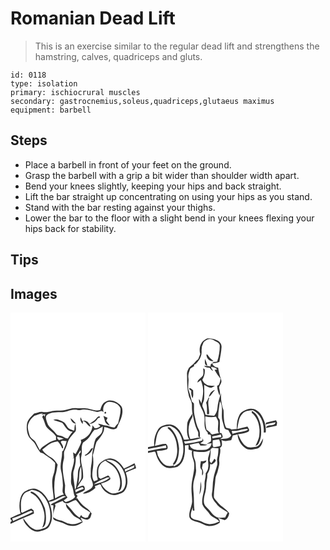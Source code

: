 # Romanian Dead Lift
> This is an exercise similar to the regular dead lift and strengthens the hamstring, calves, quadriceps and gluts.

``` 
id: 0118 
type: isolation 
primary: ischiocrural muscles 
secondary: gastrocnemius,soleus,quadriceps,glutaeus maximus 
equipment: barbell 
``` 

## Steps

 - Place a barbell in front of your feet on the ground.
 - Grasp the barbell with a grip a bit wider than shoulder width apart.
 - Bend your knees slightly, keeping your hips and back straight.
 - Lift the bar straight up concentrating on using your hips as you stand.
 - Stand with the bar resting against your thighs.
 - Lower the bar to the floor with a slight bend in your knees flexing your hips back for stability.

## Tips


## Images

<svg width="216" height="275pt" viewBox="0 0 162 275" xmlns="http://www.w3.org/2000/svg"><g fill="#FFF"><path d="M0 0h162v275H0v-21.47c9.21-4.61 18.97-8.07 28.2-12.67l-.48-3.44c-.91-.79-1.8-1.58-2.7-2.37-3.71 1.61-7.41 3.27-10.95 5.22-.44-.34-.87-.67-1.29-1.01-.04-6.73-1.41-14.04 2.33-20.13 2.05-3.93 6.74-4.69 10.39-6.45 6.09.55 11.63 3.74 15.16 8.73 5.61 7.37 7.88 16.93 7.02 26.07-.64 4.56-2.77 9.97-7.64 11.33-3.58 1.09-7.46 2.79-11.18 1.23-6.3-2.22-9.59-8.44-13.53-13.33-.09 3.69 2.58 6.56 4.76 9.23 3.66 4.14 9.08 7.98 14.91 6.62 4.33-1.42 9.64-2.19 11.89-6.74 5.09-8.96 2.76-19.88-.8-28.95 5.84-.25 10.59-3.93 15.74-6.18 1.49-.95 3.19-.47 4.74 0-4.08 2.18-8.33 4.01-12.34 6.34-2 1.24-4.72 1.75-6.11 3.74.85.13 2.55.4 3.4.53-.38 4.87 0 9.76-.32 14.65-.45 1.86 1.33 2.96 2.81 3.55 3.78 1.48 7.85 2.19 11.44 4.17 6.57 3.92 15.46 2.52 21.19-2.27-.83-1.82-1.77-3.59-2.76-5.31 3.32.85 7.29 4.02 10.48 1.26 2.18-1.28 2.16-4.18 3.05-6.3-1.93-2.86-4.27-5.46-7.24-7.29-4.35-2.86-7.55-7.05-10.38-11.35-.33.5-.99 1.51-1.32 2.02.67-1.53 1.32-3.07 1.95-4.61-.62-.74-1.23-1.47-1.85-2.2 3.65-1.18 7.45-2.36 10.46-4.83.29-2 .27-4.47-1.98-5.3-2.6.29-4.85 1.77-7.24 2.72 2.04-3.4 4.05-6.84 6.4-10.05 1.55-2.04.75-4.82.86-7.18.02-7.02-3.82-13.8-2.02-20.84 1.42-5.39-.92-11.27 2.15-16.29 3.6-2.29 7.11-5.06 9.07-8.95 1.19-2.3 2.74-4.39 4.5-6.29 3.8.06 6.89-2.25 10.01-4.08-.42 2.81-.07 6.01-1.91 8.39-1.7 2.61-4.67 3.96-6.6 6.33-2.04 4-2.08 8.6-3.23 12.87-1.63 6.38-.72 13.07-2.22 19.47-.78 3.73-.39 7.55-.55 11.32-.69 4.53 3.31 8.44 2.57 12.9-1.76 5.51-8.46 5.5-11.97 9.35 5.76.03 10.85-3.14 15.01-6.84-.17-.48-.5-1.44-.67-1.92 1.99-.73 3.97-1.49 5.87-2.43.43.25.87.52 1.3.78 1.85 6.03 7.43 10.38 13.39 11.91 3.83 1.14 7.61-.78 11.16-1.99 3.98-1.44 6.06-5.63 6.84-9.54 1.38-5.11-.01-10.37-1.42-15.3 4.15-1.64 8.19-3.54 12.38-5.06-.38-2.07-1.03-4.06-1.94-5.94-4.03 2.47-8.4 4.28-12.65 6.3-3.4-5.48-8.26-11.01-14.99-11.98-5.21-.95-9.87 2.27-13.74 5.34-4.12 3.94-3.93 10.15-3.66 15.41.29 1.57 1.04 3.17.85 4.78-1.25.91-2.87 1.19-4.28 1.79-3.32-4.94-2.04-10.99-1.32-16.48.64-4.96.59-10.01-.22-14.96 2-5.09 2.37-10.66 4.4-15.72 4.09-5.41 9.83-10.68 9.22-18.1 5.01.46 10.46 5.09 15.17 1.44 2.4-6.14 6.17-11.93 6.74-18.65.18-3.07.15-6.7-2.38-8.88-4.62-4.4-11.94-7.75-17.97-4.11-3.86 1.81-5.13 6.1-6.17 9.88-6.32 1.88-12.3-2.08-18.61-2.15-3.48-.13-6.98.37-10.45-.12-4.69-.48-9.11 1.43-13.58 2.47-4.96 1.16-10.11-.29-15.06.98-3.65.89-7.45 1.73-11.22 1.16-3.7-.83-7.08 1.27-10.62 1.95-3.18 3.53-7.18 6.81-8.34 11.64-.9 4.74-.46 9.7 1.16 14.24 1.9 4.92 7.27 7.3 9.32 12.11 1.45 3.09 3.51 5.82 5.37 8.66 1.53.52 3.14.89 4.49 1.82 4.63 3.36 9.79 6.17 13.34 10.79-.14 4.86-.26 9.84-2.14 14.4-3.23 9.38-.01 19.19.36 28.72-2.03.8-4.06 1.61-6.09 2.41-3.23-5.91-7.68-11.77-14.2-14.18-5.12-1.8-10.24.64-14.66 3.06-2.98 2.09-4.39 5.68-5.24 9.08-1.33 5.69-1.22 11.7.52 17.29-4.14 1.5-8.09 3.45-12.14 5.17V0m96.52 163.42c-1.75 3.21-4.17 5.96-7.5 7.59.19.2.56.62.75.83 4.44-1.66 7.96-5.1 9.28-9.71-.64.32-1.9.97-2.53 1.29m-72.11 52.94c8.23 3.75 13.07 12.19 15.21 20.65 2.21 6.93 1.21 14.42-1.56 21.04 2.56-.98 3.71-3.53 4.12-6.05.93-5.71.24-11.54-.91-17.17-2.79-7.42-6.76-15.01-13.77-19.23-1.09-.69-4.68-1.64-3.09.76z"/><path d="M111.65 119.51c-1.44-4.84.73-11.51 6.24-12.44 5.56-.34 12.05 2.31 14.07 7.83.55 6.02-1.75 11.88-2.76 17.77-1.7 1.49-3.11 3.27-4.32 5.17-3.88.34-7.14-2.31-10.99-2.38-3.1-.21-5.8-2.11-8.89-2.17.89 1.03 1.9 1.95 2.88 2.9-1.88 1.96-4.28 2.75-6.95 2.47-.82-1.16-1.65-2.31-2.5-3.44-.34 8.11-6.33 15.54-14.25 17.51 1.62 2.52-.23 5-1.17 7.35-1.55 3.27-3.1 6.54-4.95 9.65-.96-.76-1.93-1.49-2.93-2.19.15 2.15.44 4.29.73 6.43-.56.4-1.66 1.2-2.22 1.6.62-.34 1.86-1.02 2.47-1.35 1.01 7.48-3.71 14.29-3.32 21.75.09 3.85-.93 7.9.84 11.53 2.06 4.28 1.58 9.31 3.87 13.49-2.63 3.56-7.28 5.03-11.37 6.24-.76-.63-1.53-1.26-2.29-1.89 1.55-1.14 3.06-2.32 4.56-3.52-.73-1.11-1.47-2.21-2.24-3.28-1.79-3.64-.56-7.59-.61-11.41-1.65-9.9-4.5-20.06-1.83-30.06 1.5-4.11-.76-8.83 1.7-12.66 2.33-3.8 2.55-8.42 4.79-12.26 1.92-3.74 5.16-6.5 7.8-9.69 1.2-2.8.07-5.99.05-8.91-1.69 2.33-.92 5.39-1.69 8.04-2.18-.78-4.51-1.34-6.42-2.72-2.8-2.41-3.68-6.77-7.33-8.24-3.53-1.49-7.38-3.62-11.23-1.81 3.5 1.31 7.15 2.18 10.66 3.46 3.52 4.13 6.28 10.71 12.57 10.56-2.26 2.45-4.16 5.22-5.69 8.18-1.87-.08-3.61-.72-5.12-1.81-2.23-1.66-5.11-1.68-7.67-2.45-2.1-1.87-3.58-4.34-5.74-6.15-2.71-2.33-5.45-4.95-6.41-8.52-.83-3-2.82-6.57-.29-9.3 5.2-4.02 12.08-3.19 18.23-3.42 4.91.2 9.23-2.75 14.12-2.91 3.05-.51 6.06 1.04 9.09.24 6.41-1.39 12.63 1.38 18.84 2.51 2.67-.22 5.47-2.51 7.67.3m1.43-.22c-.71 1.64-.24 2.23 1.38 1.77.71-1.66.25-2.25-1.38-1.77m-9.7 7.26c-2.16 3.15-5.72 4.73-8.71 6.93 4.8.19 7.93-3.25 10.38-6.84.93-.38 2.22-.43 2.56-1.59-1.6-1.48-3.36.04-4.23 1.5m8.15-2.54c.79 2.18 1.27 4.46 1.89 6.69.84 2.62 3.35 4.15 5.84 4.92-1.34-2.11-2.89-4.09-4.34-6.12.53-1.13 1.05-2.26 1.57-3.39-1.66-.69-3.3-1.42-4.96-2.1m-24.91 9.71l.32-3.71c4.12.91 5.19 5.67 9.04 6.95-.7-4.17-5.38-8.91-9.8-6.82-.61-1.49-1.24-2.97-1.92-4.42-1.33 2.85.49 5.87 2.36 8M72 126.78c.77 3.11 2.94 6.67 6.63 6.34-2.02-2.3-3.99-4.73-6.63-6.34z"/><path d="M28.69 123.81c3.44-1.03 6.68-3 10.39-2.89l-1.99 1.25c1.61-.02 3.21-.1 4.81-.26-.48 1.24-.93 2.5-1.36 3.76.32-2.3-.29-2.99-1.84-2.05l-.48 1.95c2.17 3.34 2.81 7.34 4.48 10.9 3.36 4.71 8.97 7.24 11.96 12.28-.06 1.34-.08 2.68-.06 4.02-3.28.71-6.48 1.87-9.27 3.75-3.65 2.49-7.92 4.49-10.22 8.47-1.75-3.05-3.16-6.28-4.9-9.32-1.92-3.43-6.52-4.65-7.42-8.77-1.22-4.57-3.2-9.6-1.14-14.21 1.46-3.54 4.13-6.46 7.04-8.88zM56.11 149.16c2.67.47 5.3 1.2 7.82 2.2-1.82.53-3.64 1.04-5.44 1.66-1.5-.86-2.76-1.94-2.38-3.86z"/><path d="M60.35 155.06c1.61-2.33 4.75-.71 7.04-.95-.95 3.97-2.52 7.71-4.09 11.46-.34.3-1.02.91-1.36 1.21.29 7.64-3.1 15.09-1.3 22.73 1.54 5.71 1.92 11.62 2.25 17.49.21 3.81-1.71 8.01 1.18 11.27-3.78.82-7.29 2.5-10.48 4.64-1.42-8.87-1.4-17.93.09-26.78 1.57-4.46 1.93-9.16 2.9-13.76-2.16-3.08-4.12-6.56-7.56-8.4-4.24-2.43-8.32-5.31-10.97-9.52 3.55-2.94 7.08-6.02 11.21-8.13 2.38-.92 4.94-1.18 7.39-1.84 2.4 2.34 4.05 5.26 5.26 8.36.24 0 .72 0 .96.01 1.19-2.71-1.79-5.24-2.52-7.79zM78.37 173.76c1.64-2.94 3.77-5.61 5.44-8.55 1.02 1.92.19 3.33-1.42 4.28 1.07 4.46.67 9.12 1.47 13.64-1.57 2.58-2.83 5.45-2.91 8.53.01 6.39-1.47 12.65-2.46 18.93l-1.16 1.72c-.47-7.12-2.63-14.18-1.86-21.35 1.83-5.56 3.08-11.32 2.9-17.2zM125.31 183.55c-2.78-3.17-6.82-4.61-10.42-6.57 4.76-.9 9.88.5 13.54 3.68 6.98 5.88 10.64 15.39 9.72 24.42-.78 3.82-2.11 8.59-6.3 9.88-3.2.98-6.46 2.6-9.88 1.89-5.95-1.73-10.46-6.4-13.27-11.76 3.69-1.02 7.42-2.48 10.57-4.65 1.65-2.24-.54-3.76-2.1-5.14-3.03 1.37-6.03 2.79-9.01 4.24-.84-.6-1.68-1.18-2.45-1.86-.35-4.8-1.23-10.14 1.5-14.44 1.21-2.82 3.99-4.29 6.55-5.64 3.71 2.85 8.17 4.78 11.25 8.41 6.23 7.76 8.97 19.01 4.19 28.18 3.11-.4 3.72-3.79 4.29-6.3 1-8.76-2.23-17.89-8.18-24.34zM137.07 187.98c4.08-1.22 7.75-3.49 11.82-4.77-.19.67-.57 2.03-.76 2.71-3.41 1.9-7.2 3.01-10.58 5l-.48-2.94zM81.2 205.32c2.24-6.82.19-14.37 3.57-20.87.28 4.79.73 9.63.16 14.43-.78 2.38-2.6 4.24-3.73 6.44z"/><path d="M99.98 206.1c4.65-3.89 10.54-5.9 16-8.37.83.01 2.47.02 3.3.02-5.21 4.86-12.56 6.65-19.3 8.35zM77.67 212.76c2.91-1.09 5.75-2.34 8.64-3.49.57.69 1.17 1.38 1.69 2.12-3.23 1.43-6.67 2.38-9.7 4.25-.16-.72-.48-2.16-.63-2.88zM64.31 228.1c5.13 2.91 9.19-2.72 14.2-3.04 1.96 1.92 3.52 4.17 5.24 6.3 3.36 3.67 8.12 5.51 12.05 8.46-1.14 1.86-2.19 3.79-2.97 5.83-.73.2-2.18.59-2.91.79-1.3-.59-2.59-1.18-3.9-1.75-.29-.49-.88-1.46-1.18-1.95-.67 1.05-1.33 2.11-1.97 3.18-2.56-1.62-5.13-3.36-6.92-5.86-2.77-3.97-6.43-7.17-9.51-10.88.07 2.51.71 5.04 2.69 6.72 3.42 3.21 5.42 8 9.93 9.93 2.59 1.09 4.92 2.67 6.76 4.8-4.82 2.23-10.48 4.45-15.77 2.52-3.62-.67-6.46-3.39-10.15-3.85-3.07-.36-5.86-1.71-8.41-3.42-.65-4.88 1.12-9.4 2.52-13.95-.17-.5-.49-1.5-.66-2 2.89-1.75 6.09-2.87 9.23-4.06.44.56 1.3 1.68 1.73 2.23zM2.02 246.91c7.97-2.18 15.03-6.75 22.84-9.3.59.34 1.77 1 2.36 1.34-7.72 4.39-16.21 7.23-24.13 11.25-.36-1.1-.72-2.19-1.07-3.29zM0 248.27c1.75.13 1.79 2.72 0 2.83v-2.83z"/></g><g fill="#333"><path d="M113.96 107.01c6.03-3.64 13.35-.29 17.97 4.11 2.53 2.18 2.56 5.81 2.38 8.88-.57 6.72-4.34 12.51-6.74 18.65-4.71 3.65-10.16-.98-15.17-1.44.61 7.42-5.13 12.69-9.22 18.1-2.03 5.06-2.4 10.63-4.4 15.72.81 4.95.86 10 .22 14.96-.72 5.49-2 11.54 1.32 16.48 1.41-.6 3.03-.88 4.28-1.79.19-1.61-.56-3.21-.85-4.78-.27-5.26-.46-11.47 3.66-15.41 3.87-3.07 8.53-6.29 13.74-5.34 6.73.97 11.59 6.5 14.99 11.98 4.25-2.02 8.62-3.83 12.65-6.3.91 1.88 1.56 3.87 1.94 5.94-4.19 1.52-8.23 3.42-12.38 5.06 1.41 4.93 2.8 10.19 1.42 15.3-.78 3.91-2.86 8.1-6.84 9.54-3.55 1.21-7.33 3.13-11.16 1.99-5.96-1.53-11.54-5.88-13.39-11.91-.43-.26-.87-.53-1.3-.78-1.9.94-3.88 1.7-5.87 2.43.17.48.5 1.44.67 1.92-4.16 3.7-9.25 6.87-15.01 6.84 3.51-3.85 10.21-3.84 11.97-9.35.74-4.46-3.26-8.37-2.57-12.9.16-3.77-.23-7.59.55-11.32 1.5-6.4.59-13.09 2.22-19.47 1.15-4.27 1.19-8.87 3.23-12.87 1.93-2.37 4.9-3.72 6.6-6.33 1.84-2.38 1.49-5.58 1.91-8.39-3.12 1.83-6.21 4.14-10.01 4.08-1.76 1.9-3.31 3.99-4.5 6.29-1.96 3.89-5.47 6.66-9.07 8.95-3.07 5.02-.73 10.9-2.15 16.29-1.8 7.04 2.04 13.82 2.02 20.84-.11 2.36.69 5.14-.86 7.18-2.35 3.21-4.36 6.65-6.4 10.05 2.39-.95 4.64-2.43 7.24-2.72 2.25.83 2.27 3.3 1.98 5.3-3.01 2.47-6.81 3.65-10.46 4.83.62.73 1.23 1.46 1.85 2.2-.63 1.54-1.28 3.08-1.95 4.61.33-.51.99-1.52 1.32-2.02 2.83 4.3 6.03 8.49 10.38 11.35 2.97 1.83 5.31 4.43 7.24 7.29-.89 2.12-.87 5.02-3.05 6.3-3.19 2.76-7.16-.41-10.48-1.26.99 1.72 1.93 3.49 2.76 5.31-5.73 4.79-14.62 6.19-21.19 2.27-3.59-1.98-7.66-2.69-11.44-4.17-1.48-.59-3.26-1.69-2.81-3.55.32-4.89-.06-9.78.32-14.65-.85-.13-2.55-.4-3.4-.53 1.39-1.99 4.11-2.5 6.11-3.74 4.01-2.33 8.26-4.16 12.34-6.34-1.55-.47-3.25-.95-4.74 0-5.15 2.25-9.9 5.93-15.74 6.18 3.56 9.07 5.89 19.99.8 28.95-2.25 4.55-7.56 5.32-11.89 6.74-5.83 1.36-11.25-2.48-14.91-6.62-2.18-2.67-4.85-5.54-4.76-9.23 3.94 4.89 7.23 11.11 13.53 13.33 3.72 1.56 7.6-.14 11.18-1.23 4.87-1.36 7-6.77 7.64-11.33.86-9.14-1.41-18.7-7.02-26.07a20.865 20.865 0 0 0-15.16-8.73c-3.65 1.76-8.34 2.52-10.39 6.45-3.74 6.09-2.37 13.4-2.33 20.13.42.34.85.67 1.29 1.01 3.54-1.95 7.24-3.61 10.95-5.22.9.79 1.79 1.58 2.7 2.37l.48 3.44c-9.23 4.6-18.99 8.06-28.2 12.67v-2.43c1.79-.11 1.75-2.7 0-2.83v-1.88c4.05-1.72 8-3.67 12.14-5.17-1.74-5.59-1.85-11.6-.52-17.29.85-3.4 2.26-6.99 5.24-9.08 4.42-2.42 9.54-4.86 14.66-3.06 6.52 2.41 10.97 8.27 14.2 14.18 2.03-.8 4.06-1.61 6.09-2.41-.37-9.53-3.59-19.34-.36-28.72 1.88-4.56 2-9.54 2.14-14.4-3.55-4.62-8.71-7.43-13.34-10.79-1.35-.93-2.96-1.3-4.49-1.82-1.86-2.84-3.92-5.57-5.37-8.66-2.05-4.81-7.42-7.19-9.32-12.11-1.62-4.54-2.06-9.5-1.16-14.24 1.16-4.83 5.16-8.11 8.34-11.64 3.54-.68 6.92-2.78 10.62-1.95 3.77.57 7.57-.27 11.22-1.16 4.95-1.27 10.1.18 15.06-.98 4.47-1.04 8.89-2.95 13.58-2.47 3.47.49 6.97-.01 10.45.12 6.31.07 12.29 4.03 18.61 2.15 1.04-3.78 2.31-8.07 6.17-9.88m-2.31 12.5c-2.2-2.81-5-.52-7.67-.3-6.21-1.13-12.43-3.9-18.84-2.51-3.03.8-6.04-.75-9.09-.24-4.89.16-9.21 3.11-14.12 2.91-6.15.23-13.03-.6-18.23 3.42-2.53 2.73-.54 6.3.29 9.3.96 3.57 3.7 6.19 6.41 8.52 2.16 1.81 3.64 4.28 5.74 6.15 2.56.77 5.44.79 7.67 2.45 1.51 1.09 3.25 1.73 5.12 1.81 1.53-2.96 3.43-5.73 5.69-8.18-6.29.15-9.05-6.43-12.57-10.56-3.51-1.28-7.16-2.15-10.66-3.46 3.85-1.81 7.7.32 11.23 1.81 3.65 1.47 4.53 5.83 7.33 8.24 1.91 1.38 4.24 1.94 6.42 2.72.77-2.65 0-5.71 1.69-8.04.02 2.92 1.15 6.11-.05 8.91-2.64 3.19-5.88 5.95-7.8 9.69-2.24 3.84-2.46 8.46-4.79 12.26-2.46 3.83-.2 8.55-1.7 12.66-2.67 10 .18 20.16 1.83 30.06.05 3.82-1.18 7.77.61 11.41.77 1.07 1.51 2.17 2.24 3.28-1.5 1.2-3.01 2.38-4.56 3.52.76.63 1.53 1.26 2.29 1.89 4.09-1.21 8.74-2.68 11.37-6.24-2.29-4.18-1.81-9.21-3.87-13.49-1.77-3.63-.75-7.68-.84-11.53-.39-7.46 4.33-14.27 3.32-21.75-.61.33-1.85 1.01-2.47 1.35.56-.4 1.66-1.2 2.22-1.6-.29-2.14-.58-4.28-.73-6.43 1 .7 1.97 1.43 2.93 2.19 1.85-3.11 3.4-6.38 4.95-9.65.94-2.35 2.79-4.83 1.17-7.35 7.92-1.97 13.91-9.4 14.25-17.51.85 1.13 1.68 2.28 2.5 3.44 2.67.28 5.07-.51 6.95-2.47-.98-.95-1.99-1.87-2.88-2.9 3.09.06 5.79 1.96 8.89 2.17 3.85.07 7.11 2.72 10.99 2.38 1.21-1.9 2.62-3.68 4.32-5.17 1.01-5.89 3.31-11.75 2.76-17.77-2.02-5.52-8.51-8.17-14.07-7.83-5.51.93-7.68 7.6-6.24 12.44m-82.96 4.3c-2.91 2.42-5.58 5.34-7.04 8.88-2.06 4.61-.08 9.64 1.14 14.21.9 4.12 5.5 5.34 7.42 8.77 1.74 3.04 3.15 6.27 4.9 9.32 2.3-3.98 6.57-5.98 10.22-8.47 2.79-1.88 5.99-3.04 9.27-3.75-.02-1.34 0-2.68.06-4.02-2.99-5.04-8.6-7.57-11.96-12.28-1.67-3.56-2.31-7.56-4.48-10.9l.48-1.95c1.55-.94 2.16-.25 1.84 2.05.43-1.26.88-2.52 1.36-3.76-1.6.16-3.2.24-4.81.26l1.99-1.25c-3.71-.11-6.95 1.86-10.39 2.89m27.42 25.35c-.38 1.92.88 3 2.38 3.86 1.8-.62 3.62-1.13 5.44-1.66-2.52-1-5.15-1.73-7.82-2.2m4.24 5.9c.73 2.55 3.71 5.08 2.52 7.79-.24-.01-.72-.01-.96-.01-1.21-3.1-2.86-6.02-5.26-8.36-2.45.66-5.01.92-7.39 1.84-4.13 2.11-7.66 5.19-11.21 8.13 2.65 4.21 6.73 7.09 10.97 9.52 3.44 1.84 5.4 5.32 7.56 8.4-.97 4.6-1.33 9.3-2.9 13.76a82.695 82.695 0 0 0-.09 26.78c3.19-2.14 6.7-3.82 10.48-4.64-2.89-3.26-.97-7.46-1.18-11.27-.33-5.87-.71-11.78-2.25-17.49-1.8-7.64 1.59-15.09 1.3-22.73.34-.3 1.02-.91 1.36-1.21 1.57-3.75 3.14-7.49 4.09-11.46-2.29.24-5.43-1.38-7.04.95m18.02 18.7c.18 5.88-1.07 11.64-2.9 17.2-.77 7.17 1.39 14.23 1.86 21.35l1.16-1.72c.99-6.28 2.47-12.54 2.46-18.93.08-3.08 1.34-5.95 2.91-8.53-.8-4.52-.4-9.18-1.47-13.64 1.61-.95 2.44-2.36 1.42-4.28-1.67 2.94-3.8 5.61-5.44 8.55m46.94 9.79c5.95 6.45 9.18 15.58 8.18 24.34-.57 2.51-1.18 5.9-4.29 6.3 4.78-9.17 2.04-20.42-4.19-28.18-3.08-3.63-7.54-5.56-11.25-8.41-2.56 1.35-5.34 2.82-6.55 5.64-2.73 4.3-1.85 9.64-1.5 14.44.77.68 1.61 1.26 2.45 1.86 2.98-1.45 5.98-2.87 9.01-4.24 1.56 1.38 3.75 2.9 2.1 5.14-3.15 2.17-6.88 3.63-10.57 4.65 2.81 5.36 7.32 10.03 13.27 11.76 3.42.71 6.68-.91 9.88-1.89 4.19-1.29 5.52-6.06 6.3-9.88.92-9.03-2.74-18.54-9.72-24.42-3.66-3.18-8.78-4.58-13.54-3.68 3.6 1.96 7.64 3.4 10.42 6.57m11.76 4.43l.48 2.94c3.38-1.99 7.17-3.1 10.58-5 .19-.68.57-2.04.76-2.71-4.07 1.28-7.74 3.55-11.82 4.77M81.2 205.32c1.13-2.2 2.95-4.06 3.73-6.44.57-4.8.12-9.64-.16-14.43-3.38 6.5-1.33 14.05-3.57 20.87m18.78.78c6.74-1.7 14.09-3.49 19.3-8.35-.83 0-2.47-.01-3.3-.02-5.46 2.47-11.35 4.48-16 8.37m-22.31 6.66c.15.72.47 2.16.63 2.88 3.03-1.87 6.47-2.82 9.7-4.25-.52-.74-1.12-1.43-1.69-2.12-2.89 1.15-5.73 2.4-8.64 3.49M64.31 228.1c-.43-.55-1.29-1.67-1.73-2.23-3.14 1.19-6.34 2.31-9.23 4.06.17.5.49 1.5.66 2-1.4 4.55-3.17 9.07-2.52 13.95 2.55 1.71 5.34 3.06 8.41 3.42 3.69.46 6.53 3.18 10.15 3.85 5.29 1.93 10.95-.29 15.77-2.52-1.84-2.13-4.17-3.71-6.76-4.8-4.51-1.93-6.51-6.72-9.93-9.93-1.98-1.68-2.62-4.21-2.69-6.72 3.08 3.71 6.74 6.91 9.51 10.88 1.79 2.5 4.36 4.24 6.92 5.86.64-1.07 1.3-2.13 1.97-3.18.3.49.89 1.46 1.18 1.95 1.31.57 2.6 1.16 3.9 1.75.73-.2 2.18-.59 2.91-.79.78-2.04 1.83-3.97 2.97-5.83-3.93-2.95-8.69-4.79-12.05-8.46-1.72-2.13-3.28-4.38-5.24-6.3-5.01.32-9.07 5.95-14.2 3.04M2.02 246.91c.35 1.1.71 2.19 1.07 3.29 7.92-4.02 16.41-6.86 24.13-11.25-.59-.34-1.77-1-2.36-1.34-7.81 2.55-14.87 7.12-22.84 9.3z"/><path d="M113.08 119.29c1.63-.48 2.09.11 1.38 1.77-1.62.46-2.09-.13-1.38-1.77zM103.38 126.55c.87-1.46 2.63-2.98 4.23-1.5-.34 1.16-1.63 1.21-2.56 1.59-2.45 3.59-5.58 7.03-10.38 6.84 2.99-2.2 6.55-3.78 8.71-6.93zM111.53 124.01c1.66.68 3.3 1.41 4.96 2.1-.52 1.13-1.04 2.26-1.57 3.39 1.45 2.03 3 4.01 4.34 6.12-2.49-.77-5-2.3-5.84-4.92-.62-2.23-1.1-4.51-1.89-6.69z"/><path d="M86.62 133.72c-1.87-2.13-3.69-5.15-2.36-8 .68 1.45 1.31 2.93 1.92 4.42 4.42-2.09 9.1 2.65 9.8 6.82-3.85-1.28-4.92-6.04-9.04-6.95l-.32 3.71zM72 126.78c2.64 1.61 4.61 4.04 6.63 6.34-3.69.33-5.86-3.23-6.63-6.34zM96.52 163.42c.63-.32 1.89-.97 2.53-1.29-1.32 4.61-4.84 8.05-9.28 9.71-.19-.21-.56-.63-.75-.83 3.33-1.63 5.75-4.38 7.5-7.59zM24.41 216.36c-1.59-2.4 2-1.45 3.09-.76 7.01 4.22 10.98 11.81 13.77 19.23 1.15 5.63 1.84 11.46.91 17.17-.41 2.52-1.56 5.07-4.12 6.05 2.77-6.62 3.77-14.11 1.56-21.04-2.14-8.46-6.98-16.9-15.21-20.65z"/></g></svg>
<svg width="216" height="275pt" viewBox="0 0 162 275" xmlns="http://www.w3.org/2000/svg"><g fill="#FFF"><path d="M0 0h162v275H0V168.3c1.63-.28 3.26-.55 4.89-.84 1.44-.22 3.8-1.41 4.23.78 1.89 7.21 5.75 14.91 13.07 17.8 4.26 1.16 8.88.2 13.04-.94 8.77-5.22 9.49-16.64 8.98-25.77 1.12-.14 3.34-.43 4.45-.57-.01 1.82-.02 3.65-.01 5.47 1.42.46 2.85.92 4.27 1.37-1.26 5.09 1.42 9.77 2.43 14.61 1.12 9.75-2.87 19.08-3.12 28.76-.38 6.05.82 12.06.71 18.1-.62 6.19-4.26 12.04-3.22 18.39 1.4 3.97 6.12 4.7 9.62 5.87 4.73 1.05 8.63 4.62 13.6 4.72 4.68.04 9.5-1.23 13.25-4.12l-.24-2.88c-.49-.69-1.47-2.05-1.96-2.74 2.67.88 5.34 1.77 8.01 2.64 3.49-1.46 4.94-4.74 5.44-8.27-3.45-5.32-9.63-7.73-13.48-12.67-1.6-2.04-3.68-3.76-4.8-6.12-.48-7.36 1.35-14.63 1.67-21.96.09-3.68 2.33-6.81 3.02-10.36.7-3.47 2.13-6.9 1.68-10.51-.91-5.68 2.51-11.16.84-16.82 3.74-1.87 2.17-6.16 1.79-9.37 3.71 2.18 7.87.78 11.78.15.59-1.91 1.21-3.82 1.89-5.7 1.9-.43 3.79-.87 5.69-1.32.15 6.63 3.96 12.76 9.29 16.52 4.2 3.01 9.75 1.72 14.39.67 5.02-1.84 6.5-7.47 6.97-12.23-2.35 3.72-3.86 9.07-8.69 10.19-4.11.61-9.05 1.68-12.51-1.34-4.58-3.4-6.48-8.95-8.96-13.85 4.02-.93 8.37-1.06 12.09-2.96 2.87-1.66.22-4.42-.78-6.36-4.04 1.06-8.12 1.99-12.18 2.98 1.41-6.19 1.32-13.36 6.08-18.18 2.97-3.8 8.2-3.98 12.59-4.51 9.81 4.83 13.96 16.52 13.03 26.9.61-.02 1.82-.07 2.43-.1.8-8.01-1.9-16.07-6.51-22.56-2.93-4.13-8.23-6.9-13.32-5.6-4.41 1.17-9.33 2.82-11.65 7.1-2.79 5.17-3.44 11.22-3.2 17.01-2.1.17-4.2.34-6.29.52-1.98-1.21-4.27-1.6-6.52-1.97-3.33-6.54-2.65-14.03-3.11-21.07-2.59-6.62-3.4-13.73-2.94-20.81-2.15 6.03-4.02 12.22-4.47 18.64-.16 3.33-1.77 6.3-3.83 8.84-3.49-.21-6.96-.66-10.42-1.24-.65-3.19-1.8-6.23-3.23-9.16-1.69-3.15 1.15-6.21 1.5-9.35.47-5.8.26-11.64.12-17.44 2.73 1.37 5.35 3.58 8.56 3.46 1.6-.52 2.99-1.5 4.44-2.33-3.75-.41-8.02.69-11.15-1.99-2.03-1.12-3.06-3.21-4.1-5.16 2.33-3.77 3.39-8.1 2.93-12.52-.47-.32-1.42-.96-1.9-1.28.21 3 .79 6.15-.46 9.01-1.89 2.93-6.15 4.23-6.34 8.17 1.36-.99 2.71-2.01 4.04-3.06 1.12 3.62 2.59 7.21 2.65 11.07.56 5.72-.99 11.32-2.1 16.88-.64-1.9-1.54-3.66-2.73-5.27-1 7.89 5.85 13.42 6.41 20.98.96 6.34-1.68 14.24 3.84 19.06l.48 2.42 3.28.6c.29 2.61.88 5.33.09 7.92-1.64 1.19-3.54 1.97-5.31 2.95 2.09-.25 4.19-.49 6.28-.72-.43 4.2-3.87 7.83-8.21 7.81-5.64.16-12.26 1.32-16.77-2.96-.36-.77-1.08-2.31-1.44-3.09 3.61-.86 7.24-1.72 10.94-2.14.69 1.01 1.37 2.02 2.06 3.03 2.92.36 5.87.16 8.67-.8-2.96-.59-5.94-.99-8.88-1.67 1.26-1.02 2.54-2.03 3.82-3.03-.29-.98-.29-2.15-.96-2.97-.06.59-.16 1.77-.22 2.36-6.78 1.9-13.81 3.31-20.84 3.93-.32-.65-.96-1.94-1.29-2.59 6.99-1.12 14.36-1.57 20.84-4.48-4.45-.64-8.86 1.13-13.29 1.54-3.25-8.08-2.72-17.73 1.81-25.22 1.14-1.57.8-3.48.63-5.27-2.21 4.1-5.86 7.77-6.16 12.65-.11 6.08-1.09 12.63 2.32 18.08-2.09.18-4.17.36-6.26.52-2.48-7.76-7.11-16.93-16.02-18.35-5.38-.17-11.82.99-14.91 5.94-3.74 5.83-5.41 13.02-4.66 19.91-2.5.44-5.01.86-7.49 1.44V0m69.01 32.01c-6.38 3.29-8.18 11.25-6.36 17.77a56.18 56.18 0 0 1-2.42 6.03c-1.67 1.11-3.1 2.51-4.28 4.12-1.81 2.55-4.78 3.91-6.74 6.3-1.33 2.35-2.69 4.93-2.4 7.73.26 8.07-.23 16.28 1.86 24.17.42 4.59 4.23 8.15 4.06 12.87-.06 4.61.17 9.24 1.5 13.69 1.13 6.13 2.61 12.22 5.51 17.79 1.61 2.34-.98 6.27 2.42 7.37.25-3.32.46-6.82-1.3-9.8-2.95-5.3-3.79-11.37-5.11-17.2-1.11-4.57-.25-9.29-.69-13.91-.75-.82-1.55-1.59-2.39-2.3-1.25-5-2.57-9.97-4.28-14.83-.61-4.54.83-9.14.1-13.71-.6-3.84 1.01-7.49 2.3-11.02 1.53-.99 3.06-1.99 4.59-2.99-.03-.4-.08-1.19-.11-1.59 2.79-.73 4.11-3.46 5.84-5.49 1.95-3.19 3.54-6.88 3.2-10.71-.23-3.67.6-7.42 2.35-10.66 1.86-2.12 4.48-3.73 7.34-3.97 3.09-.26 5.53 1.91 8.1 3.25 1.94 1.04 4.21 2.49 4.02 5.02-.04 6.43-1.1 12.9-3.21 18.99-1.89.31-4.23-.24-5.55 1.51-.99 1.23-3.51 2.26-1.9 4.25-2.73-.38-5.45-.9-8.22-.8 1.65 1.77 4.02 2.14 6.32 2.14.56.56 1.11 1.12 1.67 1.67.75 1.02 1.63 1.92 2.88 2.32-.74-1.45-1.59-2.84-2.48-4.19.51-.4 1.02-.79 1.54-1.17v.69c2.36.04 4.34 1.26 6.03 2.78-.83.16-2.49.47-3.32.62 2.01 3.65 4.38 7.1 7.05 10.31-.08 2.65-.94 5.15-1.96 7.58-.51.33-1.54.99-2.05 1.31.16 4.06 1.43 7.93 2.96 11.66 1.22-3.24.04-6.47-.56-9.67.43-3.08 3.81-5.64 2.51-9.04-1.49-4.89-3.03-9.74-3.67-14.84-3.27-.32-6.19-1.96-7.04-5.34 2.87-.45 5.92-.27 8.55-1.7.96-5.97 2.3-11.92 2.62-17.96.17-5.76-5.71-8.55-10.51-9.52-2.91-.32-6.16-1.5-8.77.47m1.15 18.26c-.21 4.58 3.88 8.56 8.5 7.99-1.91-2.06-4.45-3.53-5.91-5.98-.73-.87-1.13-2.46-2.59-2.01m-1.85 5.14c.05 2.76-1.08 7.79 2.94 8.09-.68-2.8-1.66-5.51-2.94-8.09M49.19 91.17c.34 1.26 1.9 1.68 2.75 2.57-.18 3.08-.06 6.23 1.57 8.95 1.3-2.98.6-6.31.63-9.45-1.51-.95-2.97-3.35-4.95-2.07m23.86 10.04c3.16-2.08 4.65-5.78 7.32-8.39-3.95.81-6.72 4.57-7.32 8.39m-.34.85c-.74 2.09-1.73 4.09-2.97 5.93 1.5 4.46.96 9.21 1.05 13.83.61.03 1.82.08 2.42.11.78-6.57-2.6-13.34.33-19.63l-.83-.24m51.84 15.96l-.04 2.2c7.58 6.09 10.11 16.47 9.11 25.79-.06 5.08-2.86 9.45-4.68 14.02 1.55-.73 3.25-1.52 3.92-3.22 3.5-6.69 3.3-14.58 2.32-21.86-1.55-6.45-4.1-14-10.63-16.93m17.27 14.03c-.22.55-.65 1.66-.86 2.21 4.02-.95 8.03-1.99 12.12-2.64-1.04 5.85-10.16 1.21-11.47 6.81 4.24-.87 8.44-1.89 12.69-2.74.21-1.24.43-2.48.65-3.71-.42-.9-.84-1.8-1.27-2.7-3.96.88-7.92 1.82-11.86 2.77z"/><path d="M84.26 125.92c-.11-6.58 1.21-13.09 2.03-19.61 4.82 7.38.71 16.31 3.2 24.24.83 2.65 1.29 5.4 2.29 8 .67 1.89 2.95 1.79 4.54 2.31 1.06 2.18 2.33 4.26 3.55 6.35-2.28 5.18-9.18 3.68-13.68 4.76.83-.6 2.49-1.81 3.32-2.41.34-1.77-.78-3.32-1.36-4.91-.53-.07-1.58-.23-2.11-.3.01-5.19.48-10.38.11-15.56-.49-1.04-1.23-1.93-1.89-2.87zM68.74 124.44c4.17 1.21 8.58 1.25 12.83.46.8 1.65 1.79 3.22 2.44 4.94 1.1 4.92-1.55 10.17 1.06 14.81-2.75.54-5.51 1.03-8.25 1.57-.85-.67-1.69-1.32-2.55-1.97l.73-1.08-1.34.08c-.8-1.26-2.13-1.92-3.37-2.64-1.29-5.29-1.65-10.74-1.55-16.17zM14.74 139.81c2.7-3.41 7.37-3.09 11.2-4.07 6.9 1.91 11.91 7.7 14.15 14.33 3.11 8.92 3.49 19.34-.88 27.91-1.63 3.39-4.98 5.17-8.33 6.47l-.03-3.25.77 1.42c4.91-5.23 5.38-12.87 5.65-19.66-.65-8.79-3.52-18.03-10.08-24.22-.68-.9-4.67-2.32-3.33.14 7.22 5.34 10.63 14.35 11 23.09.77 6.74-.53 13.99-4.88 19.35.12.61.36 1.84.49 2.45-3.36.39-7.04.95-10.03-1.05-4.17-2.46-6.36-7-8.59-11.09-.36-1.83-.86-3.63-1.36-5.43 3.89-.64 7.97-.57 11.7-1.95 2.58-1.44 1.18-5.16-.58-6.74-4.56-.33-8.92 1.57-13.34 2.38 1.84-6.75 1.22-14.68 6.47-20.08zM105.72 141.99c4.63-.58 9.09-2.67 13.78-2.41l.03 1.29c-5.68 2.82-12.31 2.24-18.12 4.63-.34-1.16-.68-2.32-1.03-3.47 1.78-.07 3.56-.13 5.34-.04z"/><path d="M77.11 148.43c3.51-.54 7-1.2 10.41-2.21l.52 3.24c-3.59.01-7.09.77-10.59 1.48-.09-.63-.25-1.89-.34-2.51zM77.74 153.1c2.51-.36 5.02-.75 7.52-1.12 1.11 2.44 1.8 5.03 1.6 7.74-2.65 1.01-5.44 1.6-8.28 1.75-1.65-2.38-.93-5.62-.84-8.37zM0 163.6c7.18-1.38 14.43-2.42 21.49-4.36.14.79.41 2.36.55 3.14-7.46.51-14.72 2.42-22.04 3.82v-2.6zM77.27 162.21c2.42.24 4.85.4 7.27.55-.22 3.81-.19 7.71-1.34 11.39-.99 2.9.41 5.98-.28 8.95-1.27 5.39-3.71 10.46-4.37 15.99-1.27 5.95-.5 12.1-1.85 18.03-.65 4.62 2.08 8.69 5.1 11.89 3.26 5.17 9.16 7.38 13.92 10.83-1.18 1.93-2.24 3.94-3.08 6.05-2.49.23-5 .3-7.5.24-.66-.17-1.98-.53-2.64-.71-3.58-1.64-6.12-4.69-8.35-7.83-2.17-3.06-5.95-5.04-6.88-8.9-.89-4.62.48-9.26 1.66-13.69 1.32-4.66.56-9.6 1.69-14.3.57-2.3.63-4.67.57-7.03 2.51-3.44 3.54-7.84 3.32-12.06.59.12 1.76.37 2.35.49 1.77-1.42 4.19-2.69 4.53-5.18-.51-.66-1.22-1.05-1.87-1.53-.82 2.03-2.21 3.71-3.64 5.33-.67-1.2-2.3-2.21-1.76-3.77.68-4.35 1.27-8.73.99-13.14l2.16-1.6z"/><path d="M54.53 166.34c6.7.97 14.09 2.22 20.21-1.52-.54 2.62-1.27 5.21-2.1 7.75-1.69 4.38.6 9.03-.49 13.51-.01 2.64-1.55 4.78-2.97 6.85.55 4.43-1.57 8.58-1.34 12.99.51 8.14-3.87 15.84-2.65 24.01 1.77 4.81 6.2 7.88 8.97 12.07 2.83 4.16 8.68 4.44 11.4 8.69-3.63 1.76-7.54 2.97-11.57 3.28-3.12-.48-6.24-1.37-9.02-2.91-4.08-2.51-9.59-1.61-13.1-5.24-1.56-4.01.65-8.28 1.82-12.14l.12 3.87 1.96.06c-.94-6.86-.37-13.8-1.03-20.67-.33-3.63-.72-7.29-.35-10.93.45-5.74 3.25-11.07 3.37-16.84-.61-4.45.02-9.15-1.83-13.35-1.32-2.99-1.5-6.27-1.4-9.48m8.88 11.88c-.08 3.3-1.86 7 .61 9.85 1.95 2.18.08 5.02 1.16 7.43 1.93-2.92 1-6.13-.47-8.96.39-1.72.76-3.44 1.11-5.17 1.89-.89 4.24-1.64 4.19-4.16-2.1.92-4.3 1.41-6.6 1.01m-.17 24.34c-.31 5.24-.69 10.47-1.57 15.66 2.63-4.75 2.72-10.48 1.57-15.66z"/></g><g fill="#333"><path d="M69.01 32.01c2.61-1.97 5.86-.79 8.77-.47 4.8.97 10.68 3.76 10.51 9.52-.32 6.04-1.66 11.99-2.62 17.96-2.63 1.43-5.68 1.25-8.55 1.7.85 3.38 3.77 5.02 7.04 5.34.64 5.1 2.18 9.95 3.67 14.84 1.3 3.4-2.08 5.96-2.51 9.04.6 3.2 1.78 6.43.56 9.67-1.53-3.73-2.8-7.6-2.96-11.66.51-.32 1.54-.98 2.05-1.31 1.02-2.43 1.88-4.93 1.96-7.58a65.708 65.708 0 0 1-7.05-10.31c.83-.15 2.49-.46 3.32-.62-1.69-1.52-3.67-2.74-6.03-2.78v-.69c-.52.38-1.03.77-1.54 1.17.89 1.35 1.74 2.74 2.48 4.19-1.25-.4-2.13-1.3-2.88-2.32-.56-.55-1.11-1.11-1.67-1.67-2.3 0-4.67-.37-6.32-2.14 2.77-.1 5.49.42 8.22.8-1.61-1.99.91-3.02 1.9-4.25 1.32-1.75 3.66-1.2 5.55-1.51 2.11-6.09 3.17-12.56 3.21-18.99.19-2.53-2.08-3.98-4.02-5.02-2.57-1.34-5.01-3.51-8.1-3.25-2.86.24-5.48 1.85-7.34 3.97a19.983 19.983 0 0 0-2.35 10.66c.34 3.83-1.25 7.52-3.2 10.71-1.73 2.03-3.05 4.76-5.84 5.49.03.4.08 1.19.11 1.59-1.53 1-3.06 2-4.59 2.99-1.29 3.53-2.9 7.18-2.3 11.02.73 4.57-.71 9.17-.1 13.71 1.71 4.86 3.03 9.83 4.28 14.83.84.71 1.64 1.48 2.39 2.3.44 4.62-.42 9.34.69 13.91 1.32 5.83 2.16 11.9 5.11 17.2 1.76 2.98 1.55 6.48 1.3 9.8-3.4-1.1-.81-5.03-2.42-7.37-2.9-5.57-4.38-11.66-5.51-17.79-1.33-4.45-1.56-9.08-1.5-13.69.17-4.72-3.64-8.28-4.06-12.87-2.09-7.89-1.6-16.1-1.86-24.17-.29-2.8 1.07-5.38 2.4-7.73 1.96-2.39 4.93-3.75 6.74-6.3 1.18-1.61 2.61-3.01 4.28-4.12a56.18 56.18 0 0 0 2.42-6.03c-1.82-6.52-.02-14.48 6.36-17.77z"/><path d="M70.16 50.27c1.46-.45 1.86 1.14 2.59 2.01 1.46 2.45 4 3.92 5.91 5.98-4.62.57-8.71-3.41-8.5-7.99zM68.31 55.41c1.28 2.58 2.26 5.29 2.94 8.09-4.02-.3-2.89-5.33-2.94-8.09zM66.18 66.82c.48.32 1.43.96 1.9 1.28.46 4.42-.6 8.75-2.93 12.52 1.04 1.95 2.07 4.04 4.1 5.16 3.13 2.68 7.4 1.58 11.15 1.99-1.45.83-2.84 1.81-4.44 2.33-3.21.12-5.83-2.09-8.56-3.46.14 5.8.35 11.64-.12 17.44-.35 3.14-3.19 6.2-1.5 9.35 1.43 2.93 2.58 5.97 3.23 9.16 3.46.58 6.93 1.03 10.42 1.24 2.06-2.54 3.67-5.51 3.83-8.84.45-6.42 2.32-12.61 4.47-18.64-.46 7.08.35 14.19 2.94 20.81.46 7.04-.22 14.53 3.11 21.07 2.25.37 4.54.76 6.52 1.97 2.09-.18 4.19-.35 6.29-.52-.24-5.79.41-11.84 3.2-17.01 2.32-4.28 7.24-5.93 11.65-7.1 5.09-1.3 10.39 1.47 13.32 5.6 4.61 6.49 7.31 14.55 6.51 22.56-.61.03-1.82.08-2.43.1.93-10.38-3.22-22.07-13.03-26.9-4.39.53-9.62.71-12.59 4.51-4.76 4.82-4.67 11.99-6.08 18.18 4.06-.99 8.14-1.92 12.18-2.98 1 1.94 3.65 4.7.78 6.36-3.72 1.9-8.07 2.03-12.09 2.96 2.48 4.9 4.38 10.45 8.96 13.85 3.46 3.02 8.4 1.95 12.51 1.34 4.83-1.12 6.34-6.47 8.69-10.19-.47 4.76-1.95 10.39-6.97 12.23-4.64 1.05-10.19 2.34-14.39-.67-5.33-3.76-9.14-9.89-9.29-16.52-1.9.45-3.79.89-5.69 1.32-.68 1.88-1.3 3.79-1.89 5.7-3.91.63-8.07 2.03-11.78-.15.38 3.21 1.95 7.5-1.79 9.37 1.67 5.66-1.75 11.14-.84 16.82.45 3.61-.98 7.04-1.68 10.51-.69 3.55-2.93 6.68-3.02 10.36-.32 7.33-2.15 14.6-1.67 21.96 1.12 2.36 3.2 4.08 4.8 6.12 3.85 4.94 10.03 7.35 13.48 12.67-.5 3.53-1.95 6.81-5.44 8.27-2.67-.87-5.34-1.76-8.01-2.64.49.69 1.47 2.05 1.96 2.74l.24 2.88c-3.75 2.89-8.57 4.16-13.25 4.12-4.97-.1-8.87-3.67-13.6-4.72-3.5-1.17-8.22-1.9-9.62-5.87-1.04-6.35 2.6-12.2 3.22-18.39.11-6.04-1.09-12.05-.71-18.1.25-9.68 4.24-19.01 3.12-28.76-1.01-4.84-3.69-9.52-2.43-14.61-1.42-.45-2.85-.91-4.27-1.37-.01-1.82 0-3.65.01-5.47-1.11.14-3.33.43-4.45.57.51 9.13-.21 20.55-8.98 25.77-4.16 1.14-8.78 2.1-13.04.94-7.32-2.89-11.18-10.59-13.07-17.8-.43-2.19-2.79-1-4.23-.78-1.63.29-3.26.56-4.89.84v-2.1c7.32-1.4 14.58-3.31 22.04-3.82-.14-.78-.41-2.35-.55-3.14-7.06 1.94-14.31 2.98-21.49 4.36v-2.13c2.48-.58 4.99-1 7.49-1.44-.75-6.89.92-14.08 4.66-19.91 3.09-4.95 9.53-6.11 14.91-5.94 8.91 1.42 13.54 10.59 16.02 18.35 2.09-.16 4.17-.34 6.26-.52-3.41-5.45-2.43-12-2.32-18.08.3-4.88 3.95-8.55 6.16-12.65.17 1.79.51 3.7-.63 5.27-4.53 7.49-5.06 17.14-1.81 25.22 4.43-.41 8.84-2.18 13.29-1.54-6.48 2.91-13.85 3.36-20.84 4.48.33.65.97 1.94 1.29 2.59 7.03-.62 14.06-2.03 20.84-3.93.06-.59.16-1.77.22-2.36.67.82.67 1.99.96 2.97-1.28 1-2.56 2.01-3.82 3.03 2.94.68 5.92 1.08 8.88 1.67-2.8.96-5.75 1.16-8.67.8-.69-1.01-1.37-2.02-2.06-3.03-3.7.42-7.33 1.28-10.94 2.14.36.78 1.08 2.32 1.44 3.09 4.51 4.28 11.13 3.12 16.77 2.96 4.34.02 7.78-3.61 8.21-7.81-2.09.23-4.19.47-6.28.72 1.77-.98 3.67-1.76 5.31-2.95.79-2.59.2-5.31-.09-7.92l-3.28-.6-.48-2.42c-5.52-4.82-2.88-12.72-3.84-19.06-.56-7.56-7.41-13.09-6.41-20.98 1.19 1.61 2.09 3.37 2.73 5.27 1.11-5.56 2.66-11.16 2.1-16.88-.06-3.86-1.53-7.45-2.65-11.07-1.33 1.05-2.68 2.07-4.04 3.06.19-3.94 4.45-5.24 6.34-8.17 1.25-2.86.67-6.01.46-9.01m18.08 59.1c.66.94 1.4 1.83 1.89 2.87.37 5.18-.1 10.37-.11 15.56.53.07 1.58.23 2.11.3.58 1.59 1.7 3.14 1.36 4.91-.83.6-2.49 1.81-3.32 2.41 4.5-1.08 11.4.42 13.68-4.76-1.22-2.09-2.49-4.17-3.55-6.35-1.59-.52-3.87-.42-4.54-2.31-1-2.6-1.46-5.35-2.29-8-2.49-7.93 1.62-16.86-3.2-24.24-.82 6.52-2.14 13.03-2.03 19.61m-15.52-1.48c-.1 5.43.26 10.88 1.55 16.17 1.24.72 2.57 1.38 3.37 2.64l1.34-.08-.73 1.08c.86.65 1.7 1.3 2.55 1.97 2.74-.54 5.5-1.03 8.25-1.57-2.61-4.64.04-9.89-1.06-14.81-.65-1.72-1.64-3.29-2.44-4.94-4.25.79-8.66.75-12.83-.46m-54 15.37c-5.25 5.4-4.63 13.33-6.47 20.08 4.42-.81 8.78-2.71 13.34-2.38 1.76 1.58 3.16 5.3.58 6.74-3.73 1.38-7.81 1.31-11.7 1.95.5 1.8 1 3.6 1.36 5.43 2.23 4.09 4.42 8.63 8.59 11.09 2.99 2 6.67 1.44 10.03 1.05-.13-.61-.37-1.84-.49-2.45 4.35-5.36 5.65-12.61 4.88-19.35-.37-8.74-3.78-17.75-11-23.09-1.34-2.46 2.65-1.04 3.33-.14 6.56 6.19 9.43 15.43 10.08 24.22-.27 6.79-.74 14.43-5.65 19.66l-.77-1.42.03 3.25c3.35-1.3 6.7-3.08 8.33-6.47 4.37-8.57 3.99-18.99.88-27.91-2.24-6.63-7.25-12.42-14.15-14.33-3.83.98-8.5.66-11.2 4.07m90.98 2.18c-1.78-.09-3.56-.03-5.34.04.35 1.15.69 2.31 1.03 3.47 5.81-2.39 12.44-1.81 18.12-4.63l-.03-1.29c-4.69-.26-9.15 1.83-13.78 2.41m-28.61 6.44c.09.62.25 1.88.34 2.51 3.5-.71 7-1.47 10.59-1.48l-.52-3.24c-3.41 1.01-6.9 1.67-10.41 2.21m.63 4.67c-.09 2.75-.81 5.99.84 8.37 2.84-.15 5.63-.74 8.28-1.75.2-2.71-.49-5.3-1.6-7.74-2.5.37-5.01.76-7.52 1.12m-.47 9.11l-2.16 1.6c.28 4.41-.31 8.79-.99 13.14-.54 1.56 1.09 2.57 1.76 3.77 1.43-1.62 2.82-3.3 3.64-5.33.65.48 1.36.87 1.87 1.53-.34 2.49-2.76 3.76-4.53 5.18-.59-.12-1.76-.37-2.35-.49.22 4.22-.81 8.62-3.32 12.06.06 2.36 0 4.73-.57 7.03-1.13 4.7-.37 9.64-1.69 14.3-1.18 4.43-2.55 9.07-1.66 13.69.93 3.86 4.71 5.84 6.88 8.9 2.23 3.14 4.77 6.19 8.35 7.83.66.18 1.98.54 2.64.71 2.5.06 5.01-.01 7.5-.24.84-2.11 1.9-4.12 3.08-6.05-4.76-3.45-10.66-5.66-13.92-10.83-3.02-3.2-5.75-7.27-5.1-11.89 1.35-5.93.58-12.08 1.85-18.03.66-5.53 3.1-10.6 4.37-15.99.69-2.97-.71-6.05.28-8.95 1.15-3.68 1.12-7.58 1.34-11.39-2.42-.15-4.85-.31-7.27-.55m-22.74 4.13c-.1 3.21.08 6.49 1.4 9.48 1.85 4.2 1.22 8.9 1.83 13.35-.12 5.77-2.92 11.1-3.37 16.84-.37 3.64.02 7.3.35 10.93.66 6.87.09 13.81 1.03 20.67l-1.96-.06-.12-3.87c-1.17 3.86-3.38 8.13-1.82 12.14 3.51 3.63 9.02 2.73 13.1 5.24 2.78 1.54 5.9 2.43 9.02 2.91 4.03-.31 7.94-1.52 11.57-3.28-2.72-4.25-8.57-4.53-11.4-8.69-2.77-4.19-7.2-7.26-8.97-12.07-1.22-8.17 3.16-15.87 2.65-24.01-.23-4.41 1.89-8.56 1.34-12.99 1.42-2.07 2.96-4.21 2.97-6.85 1.09-4.48-1.2-9.13.49-13.51.83-2.54 1.56-5.13 2.1-7.75-6.12 3.74-13.51 2.49-20.21 1.52z"/><path d="M49.19 91.17c1.98-1.28 3.44 1.12 4.95 2.07-.03 3.14.67 6.47-.63 9.45-1.63-2.72-1.75-5.87-1.57-8.95-.85-.89-2.41-1.31-2.75-2.57zM73.05 101.21c.6-3.82 3.37-7.58 7.32-8.39-2.67 2.61-4.16 6.31-7.32 8.39zM72.71 102.06l.83.24c-2.93 6.29.45 13.06-.33 19.63-.6-.03-1.81-.08-2.42-.11-.09-4.62.45-9.37-1.05-13.83 1.24-1.84 2.23-3.84 2.97-5.93zM124.55 118.02c6.53 2.93 9.08 10.48 10.63 16.93.98 7.28 1.18 15.17-2.32 21.86-.67 1.7-2.37 2.49-3.92 3.22 1.82-4.57 4.62-8.94 4.68-14.02 1-9.32-1.53-19.7-9.11-25.79l.04-2.2zM141.82 132.05c3.94-.95 7.9-1.89 11.86-2.77.43.9.85 1.8 1.27 2.7-.22 1.23-.44 2.47-.65 3.71-4.25.85-8.45 1.87-12.69 2.74 1.31-5.6 10.43-.96 11.47-6.81-4.09.65-8.1 1.69-12.12 2.64.21-.55.64-1.66.86-2.21zM63.41 178.22c2.3.4 4.5-.09 6.6-1.01.05 2.52-2.3 3.27-4.19 4.16-.35 1.73-.72 3.45-1.11 5.17 1.47 2.83 2.4 6.04.47 8.96-1.08-2.41.79-5.25-1.16-7.43-2.47-2.85-.69-6.55-.61-9.85zM63.24 202.56c1.15 5.18 1.06 10.91-1.57 15.66.88-5.19 1.26-10.42 1.57-15.66z"/></g></svg>